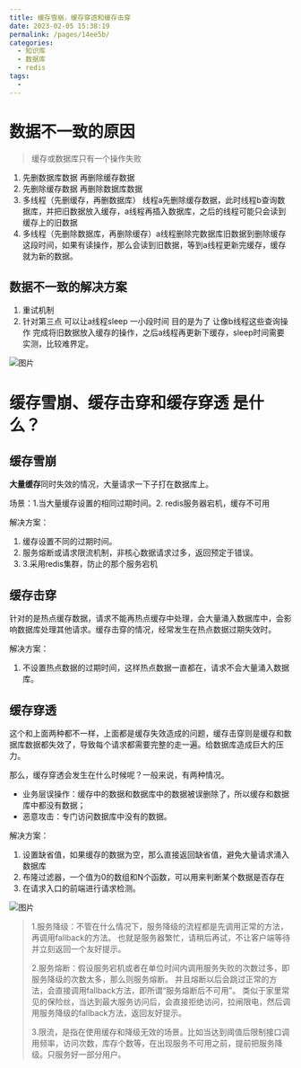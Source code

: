 ```yaml
---
title: 缓存雪崩，缓存穿透和缓存击穿
date: 2023-02-05 15:38:19
permalink: /pages/14ee5b/
categories:
  - 知识库
  - 数据库
  - redis
tags:
  - 
---
```

# 数据不一致的原因

> 缓存或数据库只有一个操作失败

1.  先删数据库数据 再删除缓存数据
2.  先删除缓存数据 再删除数据库数据
3.  多线程（先删缓存，再删数据库） 线程a先删除缓存数据，此时线程b查询数据库，并把旧数据放入缓存，a线程再插入数据库，之后的线程可能只会读到缓存上的旧数据
4.  多线程（先删除数据库，再删除缓存）a线程删除完数据库旧数据到删除缓存这段时间，如果有读操作，那么会读到旧数据，等到a线程更新完缓存，缓存就为新的数据。

## 数据不一致的解决方案

1. 重试机制
2. 针对第三点  可以让a线程sleep 一小段时间 目的是为了 让像b线程这些查询操作 完成将旧数据放入缓存的操作，之后a线程再更新下缓存，sleep时间需要实测，比较难界定。

![图片](https://static001.geekbang.org/resource/image/11/6f/11ae5e620c63de76448bc658fe6a496f.jpg)



# 缓存雪崩、缓存击穿和缓存穿透 是什么？

## 缓存雪崩
**大量缓存**同时失效的情况，大量请求一下子打在数据库上。

场景：1.当大量缓存设置的相同过期时间。2. redis服务器宕机，缓存不可用

解决方案：
1. 缓存设置不同的过期时间。
2. 服务熔断或请求限流机制，非核心数据请求过多，返回预定于错误。
3. 3.采用redis集群，防止的那个服务宕机

## 缓存击穿
针对的是热点缓存数据，请求不能再热点缓存中处理，会大量涌入数据库中，会影响数据库处理其他请求。缓存击穿的情况，经常发生在热点数据过期失效时。

解决方案：
1. 不设置热点数据的过期时间，这样热点数据一直都在，请求不会大量涌入数据库。



## 缓存穿透
这个和上面两种都不一样，上面都是缓存失效造成的问题，缓存击穿则是缓存和数据库数据都失效了，导致每个请求都需要完整的走一遍。给数据库造成巨大的压力。

那么，缓存穿透会发生在什么时候呢？一般来说，有两种情况。

- 业务层误操作：缓存中的数据和数据库中的数据被误删除了，所以缓存和数据库中都没有数据；
- 恶意攻击：专门访问数据库中没有的数据。

解决方案：

1. 设置缺省值，如果缓存的数据为空，那么直接返回缺省值，避免大量请求涌入数据库
2. 布隆过滤器，一个值为0的数组和N个函数，可以用来判断某个数据是否存在
3. 在请求入口的前端进行请求检测。

![图片](https://static001.geekbang.org/resource/image/b5/e1/b5bd931239be18bef24b2ef36c70e9e1.jpg)



> 1.服务降级：不管在什么情况下，服务降级的流程都是先调用正常的方法，再调用fallback的方法。 也就是服务器繁忙，请稍后再试，不让客户端等待并立刻返回一个友好提示。
>
> 2.服务熔断：假设服务宕机或者在单位时间内调用服务失败的次数过多，即服务降级的次数太多，那么则服务熔断。 并且熔断以后会跳过正常的方法，会直接调用fallback方法，即所谓“服务熔断后不可用”。 类似于家里常见的保险丝，当达到最大服务访问后，会直接拒绝访问，拉闸限电，然后调用服务降级的fallback方法，返回友好提示。
>
> 3.限流，是指在使用缓存和降级无效的场景。比如当达到阈值后限制接口调用频率，访问次数，库存个数等，在出现服务不可用之前，提前把服务降级。只服务好一部分用户。